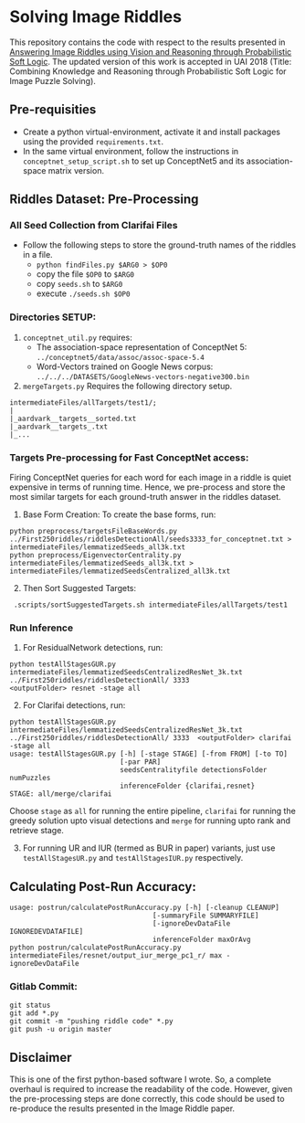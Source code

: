 # Solving Image Riddles

   This repository contains the code with respect to the results presented in [Answering Image Riddles using Vision and Reasoning through Probabilistic Soft Logic](https://arxiv.org/abs/1611.05896). The updated
   version of this work is accepted in UAI 2018 (Title: Combining Knowledge and Reasoning through Probabilistic Soft Logic for Image Puzzle Solving).

## Pre-requisities

  - Create a python virtual-environment, activate it and install packages using the provided `requirements.txt`.
  - In the same virtual environment, follow the instructions in `conceptnet_setup_script.sh` to set up ConceptNet5 and its association-space matrix version.

## Riddles Dataset: Pre-Processing

### All Seed Collection from Clarifai Files

 - Follow the following steps to store the ground-truth names of the riddles in a file.
    - `python findFiles.py $ARG0 > $OP0`
    - copy the file `$OP0` to `$ARG0`
    - copy `seeds.sh` to `$ARG0`
    - execute `./seeds.sh $OP0`

### Directories SETUP:

1. `conceptnet_util.py` requires:
   - The association-space representation of ConceptNet 5: `../conceptnet5/data/assoc/assoc-space-5.4`
   - Word-Vectors trained on Google News corpus: `../../../DATASETS/GoogleNews-vectors-negative300.bin`
2. `mergeTargets.py` Requires the following directory setup.
```
intermediateFiles/allTargets/test1/;
|
|_aardvark__targets__sorted.txt
|_aardvark__targets_.txt
|_...
```

### Targets Pre-processing for Fast ConceptNet access:

Firing ConceptNet queries for each word for each image in a riddle is quiet expensive in terms of running time. Hence, we pre-process
and store the most similar targets for each ground-truth answer in the riddles dataset.

1. Base Form Creation: To create the base forms, run:
```
python preprocess/targetsFileBaseWords.py ../First250riddles/riddlesDetectionAll/seeds3333_for_conceptnet.txt > intermediateFiles/lemmatizedSeeds_all3k.txt
python preprocess/EigenvectorCentrality.py intermediateFiles/lemmatizedSeeds_all3k.txt > intermediateFiles/lemmatizedSeedsCentralized_all3k.txt
```

2. Then Sort Suggested Targets:
```
 .scripts/sortSuggestedTargets.sh intermediateFiles/allTargets/test1
```

### Run Inference

1. For ResidualNetwork detections, run:
 ```
 python testAllStagesGUR.py intermediateFiles/lemmatizedSeedsCentralizedResNet_3k.txt ../First250riddles/riddlesDetectionAll/ 3333
 <outputFolder> resnet -stage all
 ```
2. For Clarifai detections, run:
```
python testAllStagesGUR.py intermediateFiles/lemmatizedSeedsCentralizedResNet_3k.txt ../First250riddles/riddlesDetectionAll/ 3333  <outputFolder> clarifai -stage all
usage: testAllStagesGUR.py [-h] [-stage STAGE] [-from FROM] [-to TO]
                           [-par PAR]
                           seedsCentralityfile detectionsFolder numPuzzles
                           inferenceFolder {clarifai,resnet}
STAGE: all/merge/clarifai
```
Choose `stage` as `all` for running the entire pipeline, `clarifai` for running the greedy solution upto visual detections and `merge` for running upto rank and retrieve stage.

3. For running UR and IUR (termed as BUR in paper) variants, just use `testAllStagesUR.py` and `testAllStagesIUR.py` respectively.


## Calculating Post-Run Accuracy:

```
usage: postrun/calculatePostRunAccuracy.py [-h] [-cleanup CLEANUP]
                                   [-summaryFile SUMMARYFILE]
                                   [-ignoreDevDataFile IGNOREDEVDATAFILE]
                                   inferenceFolder maxOrAvg
python postrun/calculatePostRunAccuracy.py intermediateFiles/resnet/output_iur_merge_pc1_r/ max -ignoreDevDataFile
```


### Gitlab Commit:
```
git status
git add *.py
git commit -m "pushing riddle code" *.py
git push -u origin master
```

## Disclaimer

   This is one of the first python-based software I wrote. So, a complete overhaul is required to increase the readability of the code.
    However, given the pre-processing steps are done correctly, this code should be used to re-produce the results presented in the Image Riddle paper.